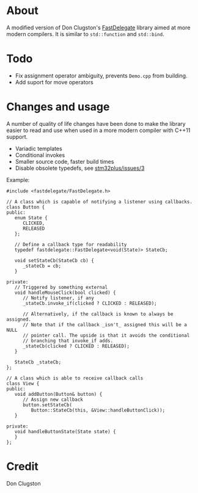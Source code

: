 # About
A modified version of Don Clugston's [FastDelegate](https://www.codeproject.com/Articles/7150/Member-Function-Pointers-and-the-Fastest-Possible)  library aimed at more modern compilers. It is similar to `std::function` and `std::bind`. 

# Todo
 - Fix assignment operator ambiguity, prevents `Demo.cpp` from building.
 - Add suport for move operators

# Changes and usage

A number of quality of life changes have been done to make the library easier to read and use when used in a more modern compiler with C++11 support.

 - Variadic templates
 - Conditional invokes
 - Smaller source code, faster build times
 - Disable obsolete typedefs, see [stm32plus/issues/3](https://github.com/andysworkshop/stm32plus/issues/3)

Example:

```
#include <fastdelegate/FastDelegate.h>

// A class which is capable of notifying a listener using callbacks.
class Button {
public:
   enum State {
      CLICKED,
      RELEASED
   };
   
   // Define a callback type for readability
   typedef fastdelegate::FastDelegate<void(State)> StateCb;

   void setStateCb(StateCb cb) {
      _stateCb = cb;
   }
   
private:
   // Triggered by something external
   void handleMouseClick(bool clicked) {
      // Notify listener, if any
      _stateCb.invoke_if(clicked ? CLICKED : RELEASED);
      
      // Alternatively, if the callback is known to always be assigned.
      // Note that if the callback _isn't_ assigned this will be a NULL
      // pointer call. The upside is that it avoids the conditional
      // branching that invoke_if adds.
      _stateCb(clicked ? CLICKED : RELEASED);
   }

   StateCb _stateCb;
};

// A class which is able to receive callback calls
class View {
public:
   void addButton(Button& button) {
      // Assign new callback
      button.setStateCb(
         Button::StateCb(this, &View::handleButtonClick));
   }
   
private:
   void handleButtonState(State state) {
   }
};
```

# Credit
Don Clugston
